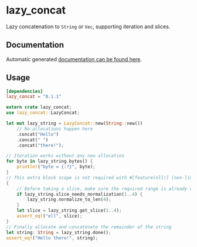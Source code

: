 # lazy_concat
Lazy concatenation to `String` or `Vec`, supporting iteration and slices.

## Documentation
Automatic generated [documentation can be found here](https://docs.rs/lazy_concat/latest/lazy_concat/).

## Usage

```Toml
[dependencies]
lazy_concat = "0.1.1"
```

```Rust
extern crate lazy_concat;
use lazy_concat::LazyConcat;

let mut lazy_string = LazyConcat::new(String::new())
    // No allocations happen here
    .concat("Hello")
    .concat(" ")
    .concat("there!");

// Iteration works without any new allocation
for byte in lazy_string.bytes() {
    println!("byte = {:?}", byte);
}
// This extra block scope is not required with #[feature(nll)] (non-linear lifetimes).
{
    // Before taking a slice, make sure the required range is already concatenated
    if lazy_string.slice_needs_normalization(1..4) {
        lazy_string.normalize_to_len(4);
    }
    let slice = lazy_string.get_slice(1..4);
    assert_eq!("ell", slice);
}
// Finally allocate and concatenate the remainder of the string
let string: String = lazy_string.done();
assert_eq!("Hello there!", string);
```